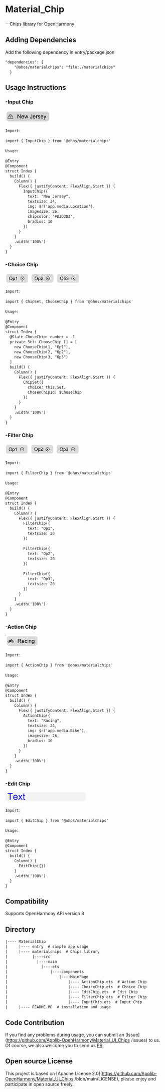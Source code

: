 # Material_Chip
一Chips library for OpenHarmony
## Adding Dependencies
Add the following dependency in entry/package.json

```
"dependencies": {
    "@ohos/materialchips": "file:./materialchips"
  }
```
## Usage Instructions

### -Input Chip
![inputchip.png](images/inputchip.png)
```
Import:

import { InputChip } from '@ohos/materialchips'

Usage:

@Entry
@Component
struct Index {
  build() {
    Column() {
      Flex({ justifyContent: FlexAlign.Start }) {
        InputChip({
          text: "New Jersey",
          textsize: 24,
          img: $r('app.media.Location'),
          imagesize: 26,
          chipcolor: '#D3D3D3',
          bradius: 10
        })
      }
    }
    .width('100%')
  }
}
```
### -Choice Chip
![choicechip.png](images/ChoiceChip.png)
```
Import:

import { ChipSet, ChooseChip } from '@ohos/materialchips'

Usage:

@Entry
@Component
struct Index {
  @State ChoseChip: number = -1
  private Set: ChooseChip [] = [
    new ChooseChip(1, "Op1"),
    new ChooseChip(2, "Op2"),
    new ChooseChip(3, "Op3")
  ]
  build() {
    Column() {
      Flex({ justifyContent: FlexAlign.Start }) {
        ChipSet({
          choice: this.Set,
          ChosenChipId: $ChoseChip
        })
      }
    }
    .width('100%')
  }
}
```
### -Filter Chip
![filterechip.png](images/FilterChip.png)
```
Import:

import { FilterChip } from '@ohos/materialchips'

Usage:

@Entry
@Component
struct Index {
  build() {
    Column() {
      Flex({ justifyContent: FlexAlign.Start }) {
        FilterChip({
          text: "Op1",
          textsize: 20
        })
        
        FilterChip({
          text: "Op2",
          textsize: 20
        })
        
        FilterChip({
          text: "Op3",
          textsize: 20
        })
      }
    }
    .width('100%')
  }
}
```
### -Action Chip
![actionchip.png](images/ActionChip.png)
```
Import:

import { ActionChip } from '@ohos/materialchips'

Usage:

@Entry
@Component
struct Index {
  build() {
    Column() {
      Flex({ justifyContent: FlexAlign.Start }) {
        ActionChip({
          text: "Racing",
          textsize: 24,
          img: $r('app.media.Bike'),
          imagesize: 26,
          bradius: 10
        })
      }
    }
    .width('100%')
  }
}
```
### -Edit Chip
![editchip.png](images/EditChip.png)
```
Import:

import { EditChip } from '@ohos/materialchips'

Usage:

@Entry
@Component
struct Index {
  build() {
    Column() {
      EditChip({})
    }
    .width('100%')
  }
}
```
## Compatibility
Supports OpenHarmony API version 8
## Directory
```
|---- MaterialChip
|     |---- entry  # sample app usage
|     |---- materialchips  # Chips library
|           |----src 
|             |----main 
|               |----ets
|                   |----components
|                       |----MainPage
|                           |---- ActionChip.ets  # Action Chip
|                           |---- ChoiceChip.ets  # Choice Chip
|                           |---- EditChip.ets  # Edit Chip
|                           |---- FilterChip.ets  # Filter Chip
|                           |---- InputChip.ets  # Input Chip
|     |---- README.MD  # installation and usage
```
## Code Contribution
If you find any problems during usage, you can submit an [Issue](https://github.com/Applib-OpenHarmony/Material_UI_Chips
/issues) to us. Of course, we also welcome you to send us [PR](https://github.com/Applib-OpenHarmony/Material_UI_FAB/pulls).

## Open source License
This project is based on [Apache License 2.0](https://github.com/Applib-OpenHarmony/Material_UI_Chips
/blob/main/LICENSE), please enjoy and participate in open source freely.
